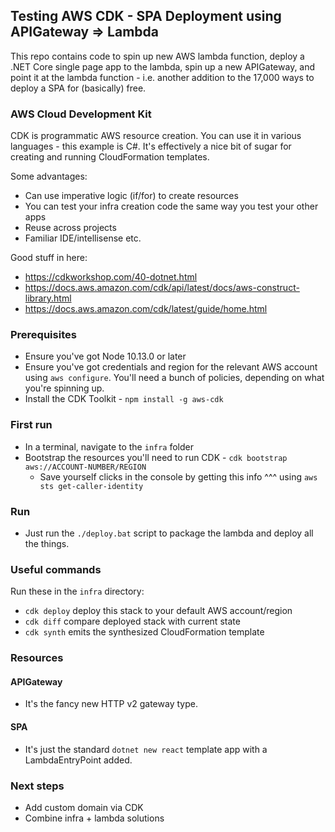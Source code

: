 ## Testing AWS CDK - SPA Deployment using APIGateway => Lambda

This repo contains code to spin up new AWS lambda function, deploy a .NET Core single page app to the lambda, spin up a new APIGateway, and point it at the lambda function - i.e. another addition to the 17,000 ways to deploy a SPA for (basically) free.

### AWS Cloud Development Kit

CDK is programmatic AWS resource creation. You can use it in various languages - this example is C#. It's effectively a nice bit of sugar for creating and running CloudFormation templates.

Some advantages:
- Can use imperative logic (if/for) to create resources
- You can test your infra creation code the same way you test your other apps
- Reuse across projects
- Familiar IDE/intellisense etc.

Good stuff in here:
- https://cdkworkshop.com/40-dotnet.html
- https://docs.aws.amazon.com/cdk/api/latest/docs/aws-construct-library.html
- https://docs.aws.amazon.com/cdk/latest/guide/home.html

### Prerequisites

- Ensure you've got Node 10.13.0 or later
- Ensure you've got credentials and region for the relevant AWS account using `aws configure`. You'll need a bunch of policies, depending on what you're spinning up.
- Install the CDK Toolkit - `npm install -g aws-cdk`

### First run
- In a terminal, navigate to the `infra` folder
- Bootstrap the resources you'll need to run CDK - `cdk bootstrap aws://ACCOUNT-NUMBER/REGION`
  - Save yourself clicks in the console by getting this info ^^^ using `aws sts get-caller-identity`

### Run
- Just run the `./deploy.bat` script to package the lambda and deploy all the things.

### Useful commands
Run these in the `infra` directory:

* `cdk deploy`       deploy this stack to your default AWS account/region
* `cdk diff`         compare deployed stack with current state
* `cdk synth`        emits the synthesized CloudFormation template

### Resources

#### APIGateway
- It's the fancy new HTTP v2 gateway type. 

#### SPA
- It's just the standard `dotnet new react` template app with a LambdaEntryPoint added. 

### Next steps
- Add custom domain via CDK
- Combine infra + lambda solutions